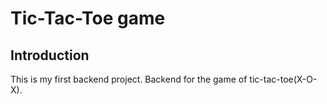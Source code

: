 # Tic-Tac-Toe game

## Introduction

This is my first backend project. Backend for the game of tic-tac-toe(X-O-X).
